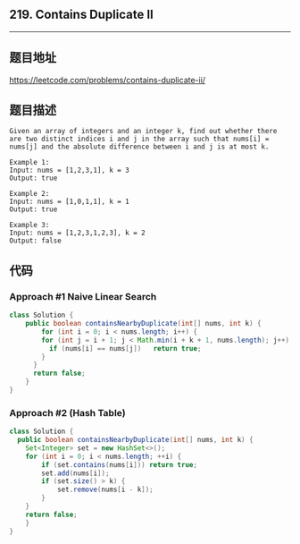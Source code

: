 ## 219. Contains Duplicate II

----
## 题目地址

https://leetcode.com/problems/contains-duplicate-ii/

## 题目描述
```
Given an array of integers and an integer k, find out whether there are two distinct indices i and j in the array such that nums[i] = nums[j] and the absolute difference between i and j is at most k.

Example 1:
Input: nums = [1,2,3,1], k = 3
Output: true

Example 2:
Input: nums = [1,0,1,1], k = 1
Output: true

Example 3:
Input: nums = [1,2,3,1,2,3], k = 2
Output: false
```

## 代码

### Approach #1 Naive Linear Search

```java
class Solution {
    public boolean containsNearbyDuplicate(int[] nums, int k) {
    	for (int i = 0; i < nums.length; i++) {
        for (int j = i + 1; j < Math.min(i + k + 1, nums.length); j++) {
          if (nums[i] == nums[j])	return true;
        }
      }
      return false;
    }
}
```

### Approach #2 (Hash Table)

```java
class Solution {
  public boolean containsNearbyDuplicate(int[] nums, int k) {
    Set<Integer> set = new HashSet<>();
    for (int i = 0; i < nums.length; ++i) {
        if (set.contains(nums[i])) return true;
        set.add(nums[i]);
        if (set.size() > k) {
            set.remove(nums[i - k]);
        }
    }
    return false;
	}
}
```















